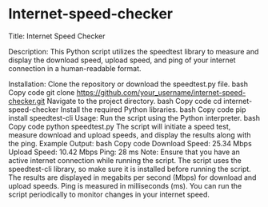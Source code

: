# Internet-speed-checker
Title: Internet Speed Checker

Description:
This Python script utilizes the speedtest library to measure and display the download speed, upload speed, and ping of your internet connection in a human-readable format.

Installation:
Clone the repository or download the speedtest.py file.
bash
Copy code
git clone https://github.com/your_username/internet-speed-checker.git
Navigate to the project directory.
bash
Copy code
cd internet-speed-checker
Install the required Python libraries.
bash
Copy code
pip install speedtest-cli
Usage:
Run the script using the Python interpreter.
bash
Copy code
python speedtest.py
The script will initiate a speed test, measure download and upload speeds, and display the results along with the ping.
Example Output:
bash
Copy code
Download Speed: 25.34 Mbps
Upload Speed: 10.42 Mbps
Ping: 28 ms
Note:
Ensure that you have an active internet connection while running the script.
The script uses the speedtest-cli library, so make sure it is installed before running the script.
The results are displayed in megabits per second (Mbps) for download and upload speeds. Ping is measured in milliseconds (ms).
You can run the script periodically to monitor changes in your internet speed.
